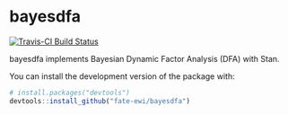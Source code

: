 <!-- README.md is generated from README.Rmd. Please edit that file -->
bayesdfa
========

[![Travis-CI Build Status](https://travis-ci.org/fate-ewi/bayesdfa.svg?branch=master)](https://travis-ci.org/fate-ewi/bayesdfa)

bayesdfa implements Bayesian Dynamic Factor Analysis (DFA) with Stan.

You can install the development version of the package with:

``` r
# install.packages("devtools")
devtools::install_github("fate-ewi/bayesdfa")
```
